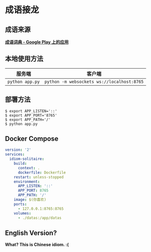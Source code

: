 # 成语接龙

## 成语来源
[**成语词典 - Google Play 上的应用**](https://play.google.com/store/apps/details?id=com.qiushui.android.app.idiom)

## 本地使用方法
|服务端|客户端|
|:--:|:--:|
|`python app.py`| `python -m websockets ws://localhost:8765`|

## 部署方法
``` shell
$ export APP_LISTEN='::'
$ export APP_PORT='8765'
$ export APP_PATH='/'
$ python app.py
```

## Docker Compose
``` yaml
version: '2'
services:
  idiom-solitaire:
    build:
      context: .
      dockerfile: Dockerfile
    restart: unless-stopped
    environment:
      APP_LISTEN: '::'
      APP_PORT: 8765
      APP_PATH: '/'
    image: $(你喜欢)
    ports:
      - 127.0.0.1:8765:8765
    volumes:
      - ./datas:/app/datas
```

## English Version?
**What? This is Chinese idiom. :(**